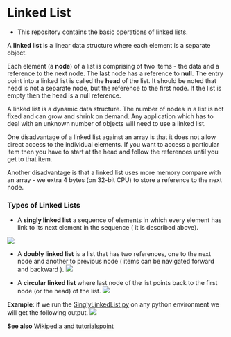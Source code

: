 # Linked List

* This repository contains the basic operations of linked lists.

A __linked list__ is a linear data structure where each element is a separate object.

Each element (a __node__) of a list is comprising of two items - the data and a reference to the next node. The last node has a reference to __null__. The entry point into a linked list is called the __head__ of the list. It should be noted that head is not a separate node, but the reference to the first node. If the list is empty then the head is a null reference.

A linked list is a dynamic data structure. The number of nodes in a list is not fixed and can grow and shrink on demand. Any application which has to deal with an unknown number of objects will need to use a linked list.

One disadvantage of a linked list against an array is that it does not allow direct access to the individual elements. If you want to access a particular item then you have to start at the head and follow the references until you get to that item.

Another disadvantage is that a linked list uses more memory compare with an array - we extra 4 bytes (on 32-bit CPU) to store a reference to the next node.

### Types of Linked Lists
* A __singly linked list__ a sequence of elements in which every element has link to its next element in the sequence ( it is described above).

![](https://github.com/Luel-Hagos/T/blob/master/Image/Singlyimage.PNG)

* A __doubly linked list__ is a list that has two references, one to the next node and another to previous node ( items can be navigated forward and backward ).
![](https://github.com/Luel-Hagos/T/blob/master/Image/doublyimage.PNG)

* A __circular linked list__ where last node of the list points back to the first node (or the head) of the list.
![](https://github.com/Luel-Hagos/T/blob/master/Image/Curcularimage.PNG)

__Example__: if we run the [SinglyLinkedList.py](https://github.com/Luel-Hagos/Linked-List/blob/master/SinglyLinkedList.py) on any python environment we will get the following output.
![](https://github.com/Luel-Hagos/T/blob/master/Image/singly.PNG)

__See also__ [Wikipedia](https://en.wikipedia.org/wiki/Linked_list) and [tutorialspoint](https://www.tutorialspoint.com/data_structures_algorithms/linked_list_algorithms.htm)
